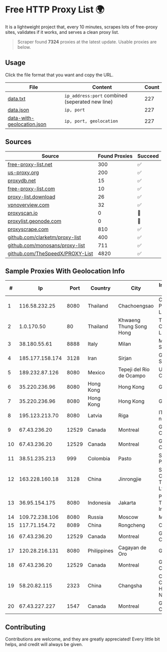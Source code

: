 
# Free HTTP Proxy List 🌍

It is a lightweight project that, every 10 minutes, scrapes lots of free-proxy sites, validates if it works, and serves a clean proxy list.


> Scraper found **7324** proxies at the latest update. Usable proxies are below.

## Usage

Click the file format that you want and copy the URL.


|File|Content|Count|
|----|-------|-----|
|[data.txt](https://raw.githubusercontent.com/themiralay/Proxy-List-World/master/data.txt)|`ip_address:port` combined (seperated new line)|227|
|[data.json](https://raw.githubusercontent.com/themiralay/Proxy-List-World/master/data.json)|`ip, port`|227|
|[data-with-geolocation.json](https://raw.githubusercontent.com/themiralay/Proxy-List-World/master/data-with-geolocation.json)|`ip, port, geolocation`|227|

## Sources

|Source|Found Proxies|Succeed|
|------|-------------|-------|
|[free-proxy-list.net](https://free-proxy-list.net)|300|✅|
|[us-proxy.org](https://www.us-proxy.org)|200|✅|
|[proxydb.net](http://proxydb.net)|15|✅|
|[free-proxy-list.com](https://free-proxy-list.com/?page=&port=&type%5B%5D=http&type%5B%5D=https&up_time=0&search=Search)|10|✅|
|[proxy-list.download](https://www.proxy-list.download/HTTP)|26|✅|
|[vpnoverview.com](https://vpnoverview.com/privacy/anonymous-browsing/free-proxy-servers)|32|✅|
|[proxyscan.io](https://www.proxyscan.io)|0|🚫|
|[proxylist.geonode.com](https://proxylist.geonode.com/api/proxy-list?limit=300&page=1&sort_by=lastChecked&sort_type=desc&protocols=http,https)|0|🚫|
|[proxyscrape.com](https://api.proxyscrape.com/v2/?request=displayproxies&protocol=http&timeout=10000&country=all&ssl=all&anonymity=all)|810|✅|
|[github.com/clarketm/proxy-list](https://raw.githubusercontent.com/clarketm/proxy-list/master/proxy-list-raw.txt)|400|✅|
|[github.com/monosans/proxy-list](https://raw.githubusercontent.com/monosans/proxy-list/main/proxies/http.txt)|711|✅|
|[github.com/TheSpeedX/PROXY-List](https://raw.githubusercontent.com/TheSpeedX/PROXY-List/master/http.txt)|4820|✅|


## Sample Proxies With Geolocation Info

|#|Ip|Port|Country|City|Internet Service Provider|
|-|--|----|-------|----|-------------------------|
|1|116.58.232.25|8080|Thailand|Chachoengsao|CAT Telecom Public Company Limited|
|2|1.0.170.50|80|Thailand|Khwaeng Thung Song Hong|TOT Public Company Limited|
|3|38.180.55.61|8888|Italy|Milan|M247 Europe SRL|
|4|185.177.158.174|3128|Iran|Sirjan|Gilass Rayaneh Sirjan Co|
|5|189.232.87.126|8080|Mexico|Tepeji del Rio de Ocampo|Uninet S.A. de C.V.|
|6|35.220.236.96|8080|Hong Kong|Hong Kong|Google LLC|
|7|35.220.236.96|8080|Hong Kong|Hong Kong|Google LLC|
|8|195.123.213.70|8080|Latvia|Riga|ITLDC Latvia network|
|9|67.43.236.20|12529|Canada|Montreal|GloboTech Communications|
|10|67.43.236.20|12529|Canada|Montreal|GloboTech Communications|
|11|38.51.235.213|999|Colombia|Pasto|SP SISTEMAS PALACIOS LTDA|
|12|163.228.160.18|3128|China|Jinrongjie|Shanghai Blue Cloud Technology Co., Ltd|
|13|36.95.154.175|8080|Indonesia|Jakarta|PT. Telekomunikasi Indonesia|
|14|109.72.238.106|8080|Russia|Moscow|MOSLINE|
|15|117.71.154.72|8089|China|Rongcheng|Chinanet|
|16|67.43.236.20|12529|Canada|Montreal|GloboTech Communications|
|17|120.28.216.131|8080|Philippines|Cagayan de Oro|Globe Telecom|
|18|67.43.236.20|12529|Canada|Montreal|GloboTech Communications|
|19|58.20.82.115|2323|China|Changsha|CNC Group CHINA169 Hunan Province Network|
|20|67.43.227.227|1547|Canada|Montreal|GloboTech Communications|



## Contributing

Contributions are welcome, and they are greatly appreciated! Every
little bit helps, and credit will always be given.

